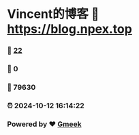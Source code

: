 # Vincent的博客 :link: https://blog.npex.top 
### :page_facing_up: [22](https://blog.npex.top/tag.html) 
### :speech_balloon: 0 
### :hibiscus: 79630 
### :alarm_clock: 2024-10-12 16:14:22 
### Powered by :heart: [Gmeek](https://github.com/Meekdai/Gmeek)
